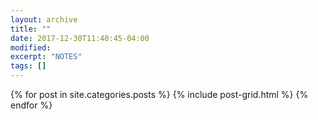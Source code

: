 ```yaml
---
layout: archive
title: ""
date: 2017-12-30T11:40:45-04:00
modified:
excerpt: "NOTES"
tags: []
---
```



<div class="tiles">
{% for post in site.categories.posts %}
  {% include post-grid.html %}
{% endfor %}
</div><!-- /.tiles 把所有categories 有 posts列出來-->

